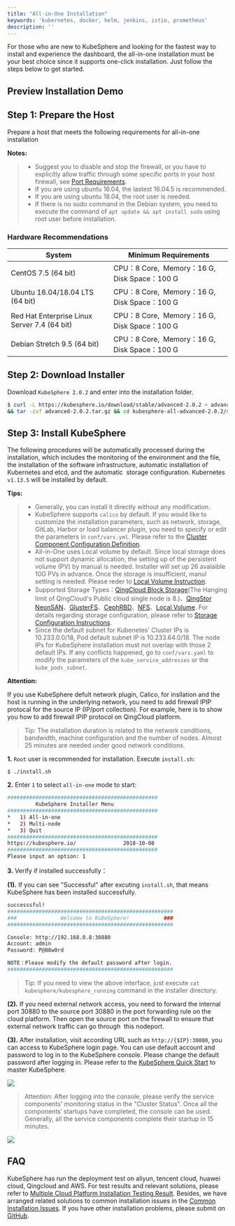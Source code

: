 ```yaml
---
title: "All-in-One Installation"
keywords: 'kubernetes, docker, helm, jenkins, istio, prometheus'
description: ''
---
```


For those who are new to KubeSphere and looking for the fastest way to install and experience the dashboard, the all-in-one installation must be your best choice since it supports one-click installation. Just follow the steps below to get started.

## Preview Installation Demo

<asciinema-player src="/all-in-one.json" cols="99" rows="41"></asciinema-player>

## Step 1: Prepare the Host

Prepare a host that meets the following requirements for all-in-one installation

**Notes:**

> - Suggest you to disable and stop the firewall, or you have to explicitly allow traffic through some specific ports in your host firewall, see [Port Requirements](../port-firewall).
> - If you are using ubuntu 16.04, the lastest 16.04.5 is recommended.
> - If you are using ubuntu 18.04, the root user is needed.
> - If there is no sudo command in the Debian system, you need to execute the command of `apt update && apt install sudo` using root user before installation.

### Hardware Recommendations

| System | Minimum Requirements |
| --- | --- |
| CentOS 7.5 (64 bit) | CPU：8 Core,  Memory：16 G, Disk Space：100 G |
| Ubuntu 16.04/18.04 LTS (64 bit) | CPU：8 Core,  Memory：16 G, Disk Space：100 G |
| Red Hat Enterprise Linux Server 7.4 (64 bit) | CPU：8 Core,  Memory：16 G, Disk Space：100 G |
| Debian Stretch 9.5 (64 bit) | CPU：8 Core,  Memory：16 G, Disk Space：100 G |


## Step 2: Download Installer

Download `KubeSphere 2.0.2` and enter into the installation folder.

```bash
$ curl -L https://kubesphere.io/download/stable/advanced-2.0.2 > advanced-2.0.2.tar.gz \
&& tar -zxf advanced-2.0.2.tar.gz && cd kubesphere-all-advanced-2.0.2/scripts
```

## Step 3: Install KubeSphere

The following procedures will be automatically processed during the installation, which includes the monitoring of the environment and the file, the installation of the software infrastructure, automatic installation of Kubernetes and etcd, and the automatic  storage configuration. Kubernetes `v1.13.5` will be installed by default. 

**Tips:**

> - Generally, you can install it directly without any modification.
> - KubeSphere supports `calico` by default. If you would like to customize the installation parameters, such as network, storage, GitLab, Harbor or load balancer plugin, you need to specify or edit the parameters in `conf/vars.yml`. Please refer to the [Cluster Component Configuration Definition](../vars).
> - All-in-One uses Local volume by default. Since local storage does not support dynamic allocation, the setting up of the persistent volume (PV) by manual is needed. Installer will set up 26 avalaible 10G PVs in advance. Once the storage is insufficient, manul setting is needed. Please reder to [Local Volume Instruction](../storage/local-volume/).
> - Supported Storage Types：[QingCloud Block Storage](https://www.qingcloud.com/products/volume/)(The Hanging limit of QingCloud's Public cloud single node is 8.)、[QingStor NeonSAN](https://docs.qingcloud.com/product/storage/volume/super_high_performance_shared_volume/)、[GlusterFS](https://www.gluster.org/)、[CephRBD](https://ceph.com/)、[NFS](https://kubernetes.io/docs/concepts/storage/volumes/#nfs)、[Local Volume](https://kubernetes.io/docs/concepts/storage/volumes/#local). For details regarding storage configuration, please refer to [Storage Configuration Instructions](../installation/storage-configuration/).
> - Since the default subnet for Kubenetes' Cluster IPs is 10.233.0.0/18, Pod default subnet IP is 10.233.64.0/18. The node IPs for KubeSphere installation must not overlap with those 2 default IPs. If any conflicts happened, go to `conf/vars.yaml` to modify the parameters of the `kube_service_addresses` or the `kube_pods_subnet`.



**Attention:**

If you use KubeSphere defult network plugin, Calico, for insllation and the host is running in the underlying network, you need to add firewall IPIP protocal for the source IP (IP/port collection). For example, here is to show you how to add firewall IPIP protocol on QingCloud platform.

> Tip: The installation duration is related to the network conditions, bandwidth, machine configuration and the number of nodes. Almost 25 minutes are needed under good network conditions.


**1.** `Root` user is recommended for installation. Execute `install.sh`:

```
$ ./install.sh
```

**2.** Enter `1` to select `all-in-one` mode to start:

```bash
################################################
         KubeSphere Installer Menu
################################################
*   1) All-in-one
*   2) Multi-node
*   3) Quit
################################################
https://kubesphere.io/               2018-10-08
################################################
Please input an option: 1
```

**3.** Verify if installed successfully：

**(1).** If you can see "Successful" after excuting `install.sh`, that means KubeSphere has been installed successfully.

```bash
successsful!
#####################################################
###              Welcome to KubeSphere!           ###
#####################################################

Console: http://192.168.0.8:30880
Account: admin
Password: P@88w0rd 

NOTE：Please modify the default password after login.
#####################################################
```

> Tip: If you need to view the above interface, just execute `cat kubesphere/kubesphere_running` command in the installer directory.


**(2).** If you need external network access, you need to forward the internal port 30880 to the source port 30880 in the port forwarding rule on the cloud platform. Then open the source port on the firewall to ensure that external network traffic can go through  this nodeport.

**(3).** After installation, visit according URL such as `http://{$IP}:30880`, you can access to KubeSphere login page. You can use default account and password to log in to the KubeSphere console. Please change the default password after logging in. Please refer to the [KubeSphere Quick Start](../../quick-start/admin-quick-start) to master KubeSphere.

![](https://pek3b.qingstor.com/kubesphere-docs/png/20191017172215.png)

> Attention: After logging into the console, please verify the service components' monitoring status in the "Cluster Status". Once all the components‘ startups have completed, the console can be used. Generally, all the service components complete their startup in 15 minutes.

![](https://pek3b.qingstor.com/kubesphere-docs/png/20191017170937.png)

## FAQ

KubeSphere has run the deployment test on aliyun, tencent cloud, huawei cloud, Qingcloud and AWS. For test results and relevant solutions, please refer to [Multiple Cloud Platform Installation Testing Result](https://github.com/kubesphere/ks-installer/issues/23). Besides, we have arranged related solutions to common installation issues in the [Common Installation Issues](../faq/faq-install/). If you have other installation problems, please submit on [GitHub](https://github.com/kubesphere/kubesphere/issues). 
